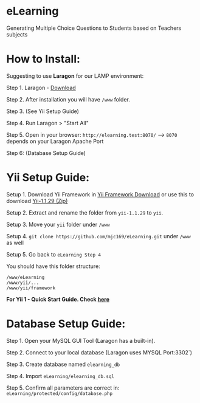 # eLearning
Generating Multiple Choice Questions to Students based on Teachers subjects

# How to Install:
Suggesting to use **Laragon** for our LAMP environment:

Step 1. Laragon - [Download](https://laragon.org/download/)

Step 2. After installation you will have `/www` folder.

Step 3. (See Yii Setup Guide)

Step 4. Run Laragon > "Start All"

Step 5. Open in your browser: `http://elearning.test:8070/` --> `8070` depends on your Laragon Apache Port

Step 6: (Database Setup Guide)
# Yii Setup Guide:

Setup 1. Download Yii Framework in
[Yii Framework Download](https://www.yiiframework.com/download) or use this to download [Yii-1.1.29 (Zip)](https://github.com/yiisoft/yii/releases/download/1.1.29/yii-1.1.29.f89b76.tar.gz)

Setup 2. Extract and rename the folder from `yii-1.1.29` to `yii`.

Setup 3. Move your `yii` folder under `/www`

Setup 4. `git clone https://github.com/mjc169/eLearning.git` under `/www` as well

Setup 5. Go back to `eLearning Step 4`

You should have this folder structure:
```
/www/eLearning
/www/yii/...
/www/yii/framework
```

**For Yii 1 - Quick Start Guide. Check [here](https://www.yiiframework.com/doc/guide/1.1/en/quickstart.first-app)**

# Database Setup Guide:
Step 1. Open your MySQL GUI Tool (Laragon has a built-in).

Step 2. Connect to your local database (Laragon uses MYSQL Port:3302`)

Step 3. Create database named `elearning_db`

Step 4. Import `eLearning/elearning_db.sql`

Step 5. Confirm all parameters are correct in: `eLearning/protected/config/database.php`
